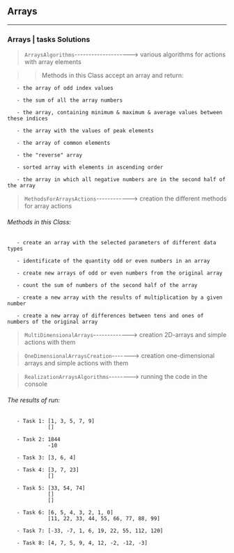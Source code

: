 ## Arrays ##
***
### Arrays | tasks Solutions ###

> `ArraysAlgorithms`--------------------> various algorithms for actions with array elements

>> Methods in this Class accept an array and return:

       - the array of odd index values
       
       - the sum of all the array numbers
       
       - the array, containing minimum & maximum & average values between these indices
       
       - the array with the values of peak elements
       
       - the array of common elements
       
       - the "reverse" array
       
       - sorted array with elements in ascending order
       
       - the array in which all negative numbers are in the second half of the array 

> `MethodsForArraysActions`------------> creation the different methods for array actions
    
###### Methods in this Class: ######
   
       - create an array with the selected parameters of different data types
    
       - identificate of the quantity odd or even numbers in an array
    
       - create new arrays of odd or even numbers from the original array

       - count the sum of numbers of the second half of the array
       
       - create a new array with the results of multiplication by a given number
       
       - create a new array of differences between tens and ones of numbers of the original array       

> `MultiDimensionalArrays`-------------> creation 2D-arrays and simple actions with them

> `OneDimensionalArraysCreation`-------> creation one-dimensional arrays and simple actions with them

> `RealizationArraysAlgorithms`--------> running the code in the console

###### The results of run: ######

       - Task 1: [1, 3, 5, 7, 9]
                 []
                 
       - Task 2: 1844
                 -10
                 
       - Task 3: [3, 6, 4]
       
       - Task 4: [3, 7, 23]
                 []
                 
       - Task 5: [33, 54, 74]
                 []
                 []
                 
       - Task 6: [6, 5, 4, 3, 2, 1, 0]
                 [11, 22, 33, 44, 55, 66, 77, 88, 99]
                 
       - Task 7: [-33, -7, 1, 6, 19, 22, 55, 112, 120]
       
       - Task 8: [4, 7, 5, 9, 4, 12, -2, -12, -3]


